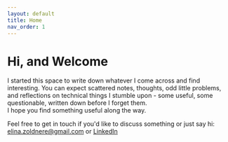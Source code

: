 ```yaml
---
layout: default
title: Home
nav_order: 1
---
```


# Hi, and Welcome

I started this space to write down whatever I come across and find interesting.
You can expect scattered notes, thoughts, odd little problems, and reflections on technical things 
I stumble upon - some useful, some questionable, written down before I forget them.  
I hope you find something useful along the way.

Feel free to get in touch if you'd like to discuss something or just say hi:
[elina.zoldnere@gmail.com](mailto:elina.zoldnere@gmail.com) or 
[LinkedIn](https://www.linkedin.com/in/elinazoldnere/)
